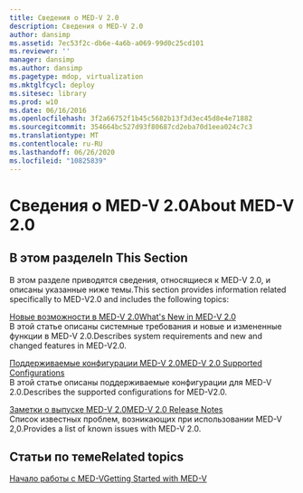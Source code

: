 ```yaml
---
title: Сведения о MED-V 2.0
description: Сведения о MED-V 2.0
author: dansimp
ms.assetid: 7ec53f2c-db6e-4a6b-a069-99d0c25cd101
ms.reviewer: ''
manager: dansimp
ms.author: dansimp
ms.pagetype: mdop, virtualization
ms.mktglfcycl: deploy
ms.sitesec: library
ms.prod: w10
ms.date: 06/16/2016
ms.openlocfilehash: 3f2a66752f1b45c5682b13f3d3ec45d8e4e71882
ms.sourcegitcommit: 354664bc527d93f80687cd2eba70d1eea024c7c3
ms.translationtype: MT
ms.contentlocale: ru-RU
ms.lasthandoff: 06/26/2020
ms.locfileid: "10825839"
---
```

# <span data-ttu-id="07634-103">Сведения о MED-V 2.0</span><span class="sxs-lookup"><span data-stu-id="07634-103">About MED-V 2.0</span></span>


## <span data-ttu-id="07634-104">В этом разделе</span><span class="sxs-lookup"><span data-stu-id="07634-104">In This Section</span></span>


<span data-ttu-id="07634-105">В этом разделе приводятся сведения, относящиеся к MED-V 2.0, и описаны указанные ниже темы.</span><span class="sxs-lookup"><span data-stu-id="07634-105">This section provides information related specifically to MED-V2.0 and includes the following topics:</span></span>

<a href="" id="what-s-new-in-med-v-2-0"></a>[<span data-ttu-id="07634-106">Новые возможности в MED-V 2.0</span><span class="sxs-lookup"><span data-stu-id="07634-106">What's New in MED-V 2.0</span></span>](whats-new-in-med-v-20.md)  
<span data-ttu-id="07634-107">В этой статье описаны системные требования и новые и измененные функции в MED-V 2.0.</span><span class="sxs-lookup"><span data-stu-id="07634-107">Describes system requirements and new and changed features in MED-V2.0.</span></span>

<a href="" id="med-v-2-0-supported-configurations"></a>[<span data-ttu-id="07634-108">Поддерживаемые конфигурации MED-V 2.0</span><span class="sxs-lookup"><span data-stu-id="07634-108">MED-V 2.0 Supported Configurations</span></span>](med-v-20-supported-configurations.md)  
<span data-ttu-id="07634-109">В этой статье описаны поддерживаемые конфигурации для MED-V 2.0.</span><span class="sxs-lookup"><span data-stu-id="07634-109">Describes the supported configurations for MED-V2.0.</span></span>

<a href="" id="med-v-2-0-release-notes"></a>[<span data-ttu-id="07634-110">Заметки о выпуске MED-V 2.0</span><span class="sxs-lookup"><span data-stu-id="07634-110">MED-V 2.0 Release Notes</span></span>](med-v-20-release-notes.md)  
<span data-ttu-id="07634-111">Список известных проблем, возникающих при использовании MED-V 2,0.</span><span class="sxs-lookup"><span data-stu-id="07634-111">Provides a list of known issues with MED-V 2.0.</span></span>

## <span data-ttu-id="07634-112">Статьи по теме</span><span class="sxs-lookup"><span data-stu-id="07634-112">Related topics</span></span>


[<span data-ttu-id="07634-113">Начало работы с MED-V</span><span class="sxs-lookup"><span data-stu-id="07634-113">Getting Started with MED-V</span></span>](getting-started-with-med-vmedv2.md)

 

 





